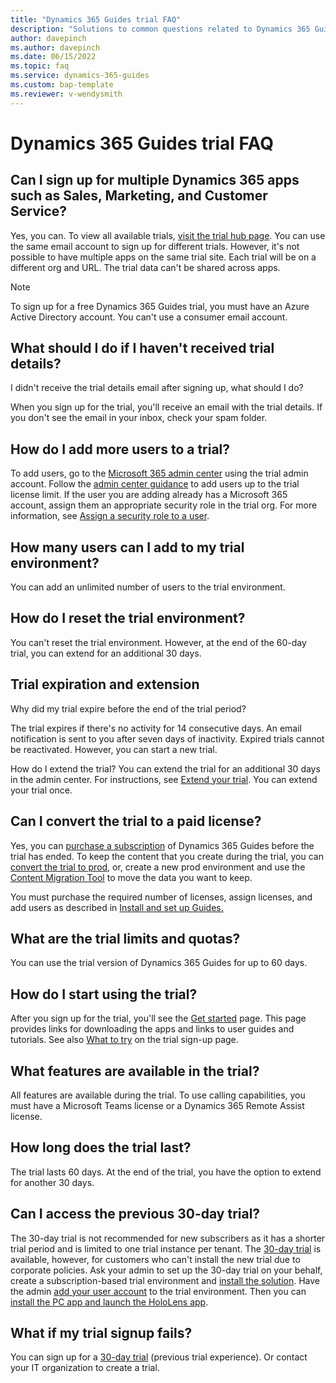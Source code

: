 ```yaml
---  
title: "Dynamics 365 Guides trial FAQ"
description: "Solutions to common questions related to Dynamics 365 Guides trial setup and management. Learn how to resolve platform and app-specific issues."
author: davepinch
ms.author: davepinch
ms.date: 06/15/2022
ms.topic: faq
ms.service: dynamics-365-guides
ms.custom: bap-template
ms.reviewer: v-wendysmith
---
```


# Dynamics 365 Guides trial FAQ

## Can I sign up for multiple Dynamics 365 apps such as Sales, Marketing, and Customer Service?

Yes, you can. To view all available trials, [visit the trial hub page](https://dynamics.microsoft.com/dynamics-365-free-trial/). You can use the same email account to sign up for different trials. However, it's not possible to have multiple apps on the same trial site. Each trial will be on a different org and URL. The trial data can't be shared across apps.

> [!NOTE]
> To sign up for a free Dynamics 365 Guides trial, you must have an Azure Active Directory account. You can't use a consumer email account.

## What should I do if I haven't received trial details?

I didn't receive the trial details email after signing up, what should I do?

When you sign up for the trial, you'll receive an email with the trial details. If you don't see the email in your inbox, check your spam folder.

## How do I add more users to a trial?

To add users, go to the [Microsoft 365 admin center](https://admin.microsoft.com) using the trial admin account. Follow the [admin center guidance](/microsoft-365/admin/add-users/add-users) to add users up to the trial license limit. If the user you are adding already has a Microsoft 365 account, assign them an appropriate security role in the trial org. For more information, see [Assign a security role to a user](/power-platform/admin/create-users-assign-online-security-roles#assign-a-security-role-to-a-user).

## How many users can I add to my trial environment?

You can add an unlimited number of users to the trial environment.

## How do I reset the trial environment?

You can't reset the trial environment. However, at the end of the 60-day trial, you can extend for an additional 30 days.

## Trial expiration and extension

Why did my trial expire before the end of the trial period?

The trial expires if there's no activity for 14 consecutive days. An email notification is sent to you after seven days of inactivity. Expired trials cannot be reactivated. However, you can start a new trial.

How do I extend the trial?
You can extend the trial for an additional 30 days in the admin center. For instructions, see [Extend your trial](/power-platform/admin/trial-environments#extend-a-trial-standard-environment). You can extend your trial once.

## Can I convert the trial to a paid license?

Yes, you can [purchase a subscription](buy-guides.md) of Dynamics 365 Guides before the trial has ended. To keep the content that you create during the trial, you can [convert the trial to prod](/power-platform/admin/trial-environments#convert-either-type-of-trial-environment-to-a-production-environment), or, create a new prod environment and use the [Content Migration Tool](migrate.md) to move the data you want to keep.

You must purchase the required number of licenses, assign licenses, and add users as described in [Install and set up Guides.](install-guides.md)

## What are the trial limits and quotas?

You can use the trial version of Dynamics 365 Guides for up to 60 days.

## How do I start using the trial?

After you sign up for the trial, you'll see the [Get started](get-started.md) page. This page provides links for downloading the apps and links to user guides and tutorials. See also [What to try](trial-signup.md) on the trial sign-up page.

## What features are available in the trial?

All features are available during the trial. To use calling capabilities, you must have a Microsoft Teams license or a Dynamics 365 Remote Assist license.

## How long does the trial last?

The trial lasts 60 days. At the end of the trial, you have the option to extend for another 30 days.

## Can I access the previous 30-day trial?

The 30-day trial is not recommended for new subscribers as it has a shorter trial period and is limited to one trial instance per tenant. The [30-day trial](https://go.microsoft.com/fwlink/?LinkId=2106016) is available, however, for customers who can't install the new trial due to corporate policies. Ask your admin to set up the 30-day trial on your behalf, create a subscription-based trial environment and [install the solution](install-guides.md#install-and-configure-the-solution). Have the admin [add your user account](add-users.md) to the trial environment. Then you can [install the PC app and launch the HoloLens app](setup-step-three.md).

## What if my trial signup fails?

You can sign up for a [30-day trial](https://go.microsoft.com/fwlink/?LinkId=2106016) (previous trial experience). Or contact your IT organization to create a trial.